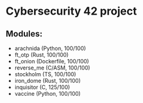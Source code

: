# Cybersecurity 42 project
## Modules:
- arachnida (Python, 100/100)
- ft_otp (Rust, 100/100)
- ft_onion (Dockerfile, 100/100)
- reverse_me (C/ASM, 100/100)
- stockholm (TS, 100/100)
- iron_dome (Rust, 100/100)
- inquisitor (C, 125/100)
- vaccine (Python, 100/100)
